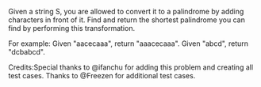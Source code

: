 
Given a string S, you are allowed to convert it to a palindrome by adding characters in front of it. Find and return the shortest palindrome you can find by performing this transformation.


For example: 
Given "aacecaaa", return "aaacecaaa".
Given "abcd", return "dcbabcd".

Credits:Special thanks to @ifanchu for adding this problem and creating all test cases. Thanks to @Freezen for additional test cases.